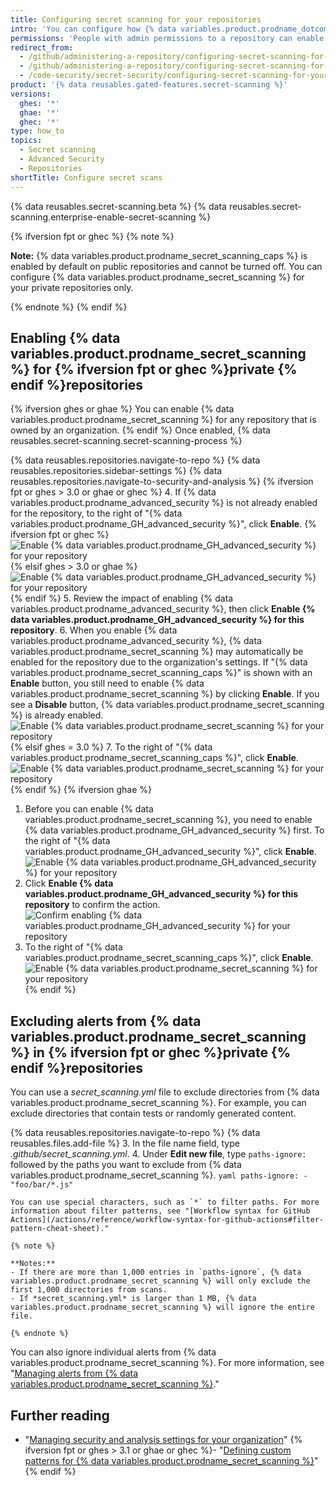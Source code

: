 ```yaml
---
title: Configuring secret scanning for your repositories
intro: 'You can configure how {% data variables.product.prodname_dotcom %} scans your repositories for secrets.'
permissions: 'People with admin permissions to a repository can enable {% data variables.product.prodname_secret_scanning %} for the repository.'
redirect_from:
  - /github/administering-a-repository/configuring-secret-scanning-for-private-repositories
  - /github/administering-a-repository/configuring-secret-scanning-for-your-repositories
  - /code-security/secret-security/configuring-secret-scanning-for-your-repositories
product: '{% data reusables.gated-features.secret-scanning %}'
versions:
  ghes: '*'
  ghae: '*'
  ghec: '*'
type: how_to
topics:
  - Secret scanning
  - Advanced Security
  - Repositories
shortTitle: Configure secret scans
---
```


{% data reusables.secret-scanning.beta %}
{% data reusables.secret-scanning.enterprise-enable-secret-scanning %}

{% ifversion fpt or ghec %}
{% note %}

**Note:** {% data variables.product.prodname_secret_scanning_caps %} is enabled by default on public repositories and cannot be turned off. You can configure {% data variables.product.prodname_secret_scanning %} for your private repositories only.

{% endnote %}
{% endif %}

## Enabling {% data variables.product.prodname_secret_scanning %} for {% ifversion fpt or ghec %}private {% endif %}repositories

{% ifversion ghes or ghae %}
You can enable {% data variables.product.prodname_secret_scanning %} for any repository that is owned by an organization. 
{% endif %} Once enabled, {% data reusables.secret-scanning.secret-scanning-process %}

{% data reusables.repositories.navigate-to-repo %}
{% data reusables.repositories.sidebar-settings %}
{% data reusables.repositories.navigate-to-security-and-analysis %}
{% ifversion fpt or ghes > 3.0 or ghae or ghec %}
4. If {% data variables.product.prodname_advanced_security %} is not already enabled for the repository, to the right of "{% data variables.product.prodname_GH_advanced_security %}", click **Enable**.
   {% ifversion fpt or ghec %}![Enable {% data variables.product.prodname_GH_advanced_security %} for your repository](/assets/images/help/repository/enable-ghas-dotcom.png)
   {% elsif ghes > 3.0 or ghae %}![Enable {% data variables.product.prodname_GH_advanced_security %} for your repository](/assets/images/enterprise/3.1/help/repository/enable-ghas.png){% endif %}
5. Review the impact of enabling {% data variables.product.prodname_advanced_security %}, then click **Enable {% data variables.product.prodname_GH_advanced_security %} for this repository**.
6. When you enable {% data variables.product.prodname_advanced_security %}, {% data variables.product.prodname_secret_scanning %} may automatically be enabled for the repository due to the organization's settings. If "{% data variables.product.prodname_secret_scanning_caps %}" is shown with an **Enable** button, you still need to enable {% data variables.product.prodname_secret_scanning %} by clicking **Enable**. If you see a **Disable** button, {% data variables.product.prodname_secret_scanning %} is already enabled. 
   ![Enable {% data variables.product.prodname_secret_scanning %} for your repository](/assets/images/help/repository/enable-secret-scanning-dotcom.png)
   {% elsif ghes = 3.0 %}
7. To the right of "{% data variables.product.prodname_secret_scanning_caps %}", click **Enable**.
   ![Enable {% data variables.product.prodname_secret_scanning %} for your repository](/assets/images/help/repository/enable-secret-scanning-ghe.png)
   {% endif %}
{% ifversion ghae %}
1. Before you can enable {% data variables.product.prodname_secret_scanning %}, you need to enable {% data variables.product.prodname_GH_advanced_security %} first. To the right of "{% data variables.product.prodname_GH_advanced_security %}", click **Enable**.
   ![Enable {% data variables.product.prodname_GH_advanced_security %} for your repository](/assets/images/enterprise/github-ae/repository/enable-ghas-ghae.png)
2. Click **Enable {% data variables.product.prodname_GH_advanced_security %} for this repository** to confirm the action.
   ![Confirm enabling {% data variables.product.prodname_GH_advanced_security %} for your repository](/assets/images/enterprise/github-ae/repository/enable-ghas-confirmation-ghae.png)
3. To the right of "{% data variables.product.prodname_secret_scanning_caps %}", click **Enable**.
   ![Enable {% data variables.product.prodname_secret_scanning %} for your repository](/assets/images/enterprise/github-ae/repository/enable-secret-scanning-ghae.png)
{% endif %}

## Excluding alerts from {% data variables.product.prodname_secret_scanning %} in {% ifversion fpt or ghec %}private {% endif %}repositories

You can use a *secret_scanning.yml* file to exclude directories from {% data variables.product.prodname_secret_scanning %}. For example, you can exclude directories that contain tests or randomly generated content.

{% data reusables.repositories.navigate-to-repo %}
{% data reusables.files.add-file %}
3. In the file name field, type *.github/secret_scanning.yml*.
4. Under **Edit new file**, type `paths-ignore:` followed by the paths you want to exclude from {% data variables.product.prodname_secret_scanning %}.
    ``` yaml
    paths-ignore:
      - "foo/bar/*.js"
    ```
    
    You can use special characters, such as `*` to filter paths. For more information about filter patterns, see "[Workflow syntax for GitHub Actions](/actions/reference/workflow-syntax-for-github-actions#filter-pattern-cheat-sheet)."

    {% note %}
    
    **Notes:**
    - If there are more than 1,000 entries in `paths-ignore`, {% data variables.product.prodname_secret_scanning %} will only exclude the first 1,000 directories from scans.
    - If *secret_scanning.yml* is larger than 1 MB, {% data variables.product.prodname_secret_scanning %} will ignore the entire file.
    
    {% endnote %}

You can also ignore individual alerts from {% data variables.product.prodname_secret_scanning %}. For more information, see "[Managing alerts from {% data variables.product.prodname_secret_scanning %}](/github/administering-a-repository/managing-alerts-from-secret-scanning#managing-secret-scanning-alerts)."

## Further reading

- "[Managing security and analysis settings for your organization](/organizations/keeping-your-organization-secure/managing-security-and-analysis-settings-for-your-organization)"
{% ifversion fpt or ghes > 3.1 or ghae or ghec %}- "[Defining custom patterns for {% data variables.product.prodname_secret_scanning %}](/code-security/secret-security/defining-custom-patterns-for-secret-scanning)"{% endif %}

